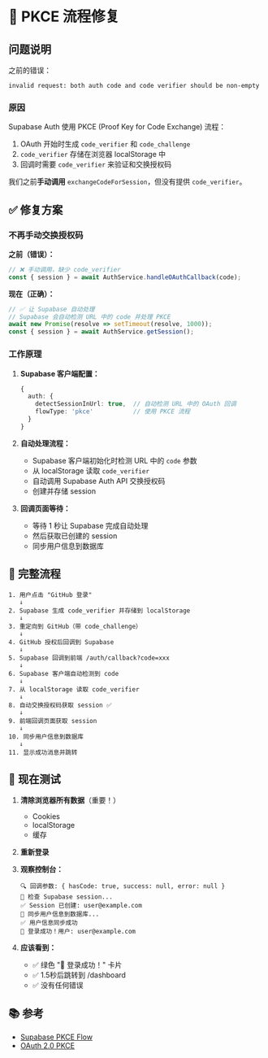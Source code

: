 # 🔐 PKCE 流程修复

## 问题说明

之前的错误：
```
invalid request: both auth code and code verifier should be non-empty
```

### 原因
Supabase Auth 使用 PKCE (Proof Key for Code Exchange) 流程：
1. OAuth 开始时生成 `code_verifier` 和 `code_challenge`
2. `code_verifier` 存储在浏览器 localStorage 中
3. 回调时需要 `code_verifier` 来验证和交换授权码

我们之前**手动调用** `exchangeCodeForSession`，但没有提供 `code_verifier`。

## ✅ 修复方案

### 不再手动交换授权码

**之前（错误）：**
```typescript
// ❌ 手动调用，缺少 code_verifier
const { session } = await AuthService.handleOAuthCallback(code);
```

**现在（正确）：**
```typescript
// ✅ 让 Supabase 自动处理
// Supabase 会自动检测 URL 中的 code 并处理 PKCE
await new Promise(resolve => setTimeout(resolve, 1000));
const { session } = await AuthService.getSession();
```

### 工作原理

1. **Supabase 客户端配置：**
   ```typescript
   {
     auth: {
       detectSessionInUrl: true,  // 自动检测 URL 中的 OAuth 回调
       flowType: 'pkce'           // 使用 PKCE 流程
     }
   }
   ```

2. **自动处理流程：**
   - Supabase 客户端初始化时检测 URL 中的 `code` 参数
   - 从 localStorage 读取 `code_verifier`
   - 自动调用 Supabase Auth API 交换授权码
   - 创建并存储 session

3. **回调页面等待：**
   - 等待 1 秒让 Supabase 完成自动处理
   - 然后获取已创建的 session
   - 同步用户信息到数据库

## 🔄 完整流程

```
1. 用户点击 "GitHub 登录"
   ↓
2. Supabase 生成 code_verifier 并存储到 localStorage
   ↓
3. 重定向到 GitHub（带 code_challenge）
   ↓
4. GitHub 授权后回调到 Supabase
   ↓
5. Supabase 回调到前端 /auth/callback?code=xxx
   ↓
6. Supabase 客户端自动检测到 code
   ↓
7. 从 localStorage 读取 code_verifier
   ↓
8. 自动交换授权码获取 session ✅
   ↓
9. 前端回调页面获取 session
   ↓
10. 同步用户信息到数据库
   ↓
11. 显示成功消息并跳转
```

## 🎯 现在测试

1. **清除浏览器所有数据**（重要！）
   - Cookies
   - localStorage
   - 缓存

2. **重新登录**

3. **观察控制台：**
   ```
   🔍 回调参数: { hasCode: true, success: null, error: null }
   🔄 检查 Supabase session...
   ✅ Session 已创建: user@example.com
   🔄 同步用户信息到数据库...
   ✅ 用户信息同步成功
   🎉 登录成功！用户: user@example.com
   ```

4. **应该看到：**
   - ✅ 绿色 "🎉 登录成功！" 卡片
   - ✅ 1.5秒后跳转到 /dashboard
   - ✅ 没有任何错误

## 📚 参考

- [Supabase PKCE Flow](https://supabase.com/docs/guides/auth/server-side/pkce-flow)
- [OAuth 2.0 PKCE](https://oauth.net/2/pkce/)

